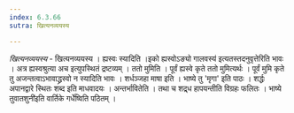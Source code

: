```yaml
---
index: 6.3.66
sutra: खित्यनव्ययस्य

---
```

_खित्यनव्ययस्य_ - खित्यनव्ययस्य । ह्यस्वः स्यादिति ।इको ह्यस्वोऽङ्यो गालवस्य॑ इत्यतस्तदनुवृत्तेरिति भावः । अत्र ह्यस्वश्रुत्या अच इत्युपस्थितं द्रष्टव्यम् । ततो मुमिति । पूर्वं ह्यस्वे कृते ततो मुमित्यर्थः । पूर्वं मुमि कृते तु अजन्तत्वाऽभावाद्ध्रस्वो न स्यादिति भावः । शर्धञ्जहा माषा इति । भाष्ये तु 'मृगा' इति पाठः । शर्द्धः अपानद्वारे स्थितः शब्द इति माधवादयः । अन्तर्भावितेति । तथा च शद्र्ध हापयन्तीति विग्रहः फलितः । भाष्ये तुवातशुनी॑इति वार्तिके गर्धे॑ष्विति पठितम् ।